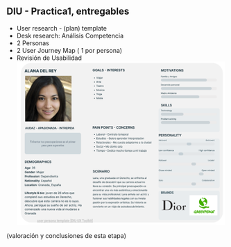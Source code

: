 ## DIU - Practica1, entregables



- User research - (plan) template 
- Desk research: Análisis Competencia 
- 2 Personas 
- 2 User Journey Map  ( 1 por persona)
- Revisión de Usabilidad 
![alt](https://github.com/DIU1/DIU1.ChanguitosSaltarines/blob/master/P1/Persona%20%231.png)

(valoración y conclusiones de esta etapa)
